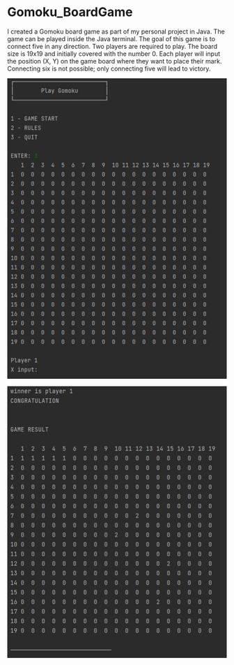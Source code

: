 # Gomoku_BoardGame
 <p>I created a Gomoku board game as part of my personal project in Java. The game can be played inside the Java terminal. The goal of this game is to connect five in any direction. Two players are required to play. The board size is 19x19 and initially covered with the number 0. Each player will input the position (X, Y) on the game board where they want to place their mark. Connecting six is not possible; only connecting five will lead to victory.</p>

 <p align="center">
  <img src="https://github.com/hkim2979/Gomoku_BoardGame/blob/main/gameScreen_1.jpg">
</p>

 <p align="center">
  <img src="https://github.com/hkim2979/Gomoku_BoardGame/blob/main/gameScreen_2.jpg">
</p>
